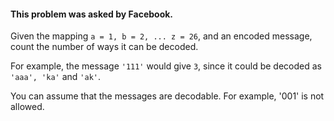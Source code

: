 ﻿#### This problem was asked by Facebook.

Given the mapping `a = 1, b = 2, ... z = 26`, and an encoded message, count the number of ways it can be decoded.

For example, the message `'111'` would give `3`, since it could be decoded as `'aaa', 'ka'` and `'ak'`.

You can assume that the messages are decodable. For example, '001' is not allowed.
